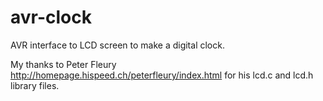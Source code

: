 # avr-clock
AVR interface to LCD screen to make a digital clock.

My thanks to Peter Fleury http://homepage.hispeed.ch/peterfleury/index.html for his lcd.c and lcd.h library files.
